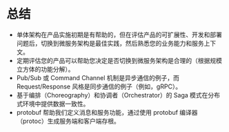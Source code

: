 # 总结

- 单体架构在产品实施初期是有帮助的，但在评估产品的可扩展性、开发和部署问题后，切换到微服务架构是最佳实践，然后熟悉您的业务能力和服务上下文。
- 定期评估您的产品可以帮助您决定是否切换到微服务架构是合理的（根据规模立方体的功能分解）。
- Pub/Sub 或 Command Channel 机制是异步通信的例子，而 Request/Response 风格是同步通信的例子（例如，gRPC）。
- 基于编排（Choreography）和协调者（Orchestrator）的 Saga 模式在分布式环境中提供数据一致性。
- protobuf 帮助我们定义消息和服务功能，通过使用 protobuf 编译器（protoc）生成服务端和客户端存根。
